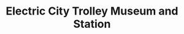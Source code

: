 ---
layout: repo
title: "Electric City Trolley Museum and Station"
id: 15197
permalink: repos/15197/
---